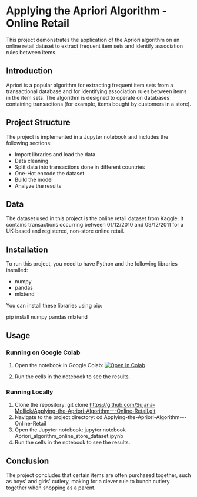 # Applying the Apriori Algorithm - Online Retail

This project demonstrates the application of the Apriori algorithm on an online retail dataset to extract frequent item sets and identify association rules between items.

## Introduction
Apriori is a popular algorithm for extracting frequent item sets from a transactional database and for identifying association rules between items in the item sets. The algorithm is designed to operate on databases containing transactions (for example, items bought by customers in a store).

## Project Structure
The project is implemented in a Jupyter notebook and includes the following sections:
- Import libraries and load the data
- Data cleaning
- Split data into transactions done in different countries
- One-Hot encode the dataset
- Build the model
- Analyze the results

## Data
The dataset used in this project is the online retail dataset from Kaggle. It contains transactions occurring between 01/12/2010 and 09/12/2011 for a UK-based and registered, non-store online retail.

## Installation
To run this project, you need to have Python and the following libraries installed:
- numpy
- pandas
- mlxtend

You can install these libraries using pip:

pip install numpy pandas mlxtend

## Usage
### Running on Google Colab
1. Open the notebook in Google Colab:
[![Open In Colab](https://colab.research.google.com/assets/colab-badge.svg)](https://colab.research.google.com/github/Sujana-Mollick/Applying-the-Apriori-Algorithm---Online-Retail/blob/main/Apriori_algorithm_online_store_dataset.ipynb)

2. Run the cells in the notebook to see the results.

### Running Locally
1. Clone the repository:
git clone https://github.com/Sujana-Mollick/Applying-the-Apriori-Algorithm---Online-Retail.git
2. Navigate to the project directory:
cd Applying-the-Apriori-Algorithm---Online-Retail
3. Open the Jupyter notebook:
jupyter notebook Apriori_algorithm_online_store_dataset.ipynb
4. Run the cells in the notebook to see the results.

## Conclusion
The project concludes that certain items are often purchased together, such as boys' and girls' cutlery, making for a clever rule to bunch cutlery together when shopping as a parent.
